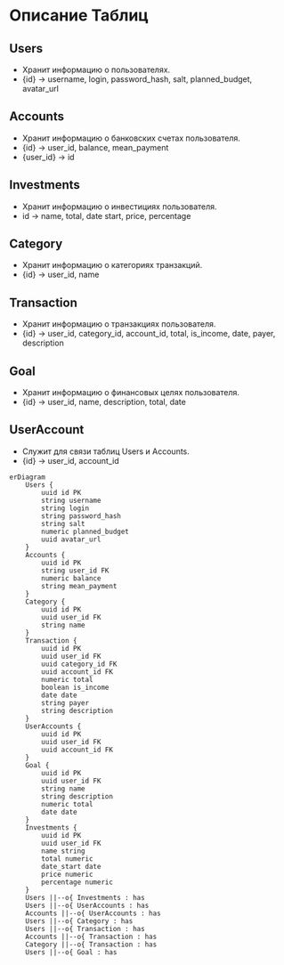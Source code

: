 # Описание Таблиц
## Users
- Хранит информацию о пользователях.
- {id} -> username, login, password_hash, salt, planned_budget, avatar_url
## Accounts
- Хранит информацию о банковских счетах пользователя.
- {id} -> user_id, balance, mean_payment
- {user_id} -> id
## Investments
- Хранит информацию о инвестициях пользователя.
- id -> name, total, date start, price, percentage
## Category
- Хранит информацию о категориях транзакций.
- {id} -> user_id, name
## Transaction
- Хранит информацию о транзакциях пользователя.
- {id} -> user_id, category_id, account_id, total, is_income, date, payer, description
## Goal
- Хранит информацию о финансовых целях пользователя.
- {id} -> user_id, name, description, total, date
## UserAccount
- Служит для связи таблиц Users и Accounts.
- {id} -> user_id, account_id





```mermaid
erDiagram
    Users {
        uuid id PK
        string username
        string login
        string password_hash
        string salt
        numeric planned_budget
        uuid avatar_url
    }
    Accounts {
        uuid id PK
        string user_id FK
        numeric balance
        string mean_payment
    }
    Category {
        uuid id PK
        uuid user_id FK
        string name
    }
    Transaction {
        uuid id PK
        uuid user_id FK
        uuid category_id FK
        uuid account_id FK
        numeric total
        boolean is_income
        date date
        string payer
        string description
    }
    UserAccounts {
        uuid id PK
        uuid user_id FK
        uuid account_id FK
    }
    Goal {
        uuid id PK
        uuid user_id FK
        string name
        string description
        numeric total
        date date
    }
    Investments {
        uuid id PK
        uuid user_id FK
        name string
        total numeric
        date_start date
        price numeric
        percentage numeric
    }
    Users ||--o{ Investments : has
    Users ||--o{ UserAccounts : has
    Accounts ||--o{ UserAccounts : has
    Users ||--o{ Category : has
    Users ||--o{ Transaction : has
    Accounts ||--o{ Transaction : has
    Category ||--o{ Transaction : has
    Users ||--o{ Goal : has

    
    
```